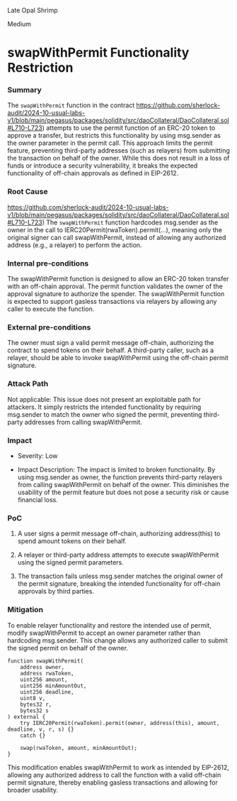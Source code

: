 Late Opal Shrimp

Medium

# swapWithPermit Functionality Restriction

### Summary

The `swapWithPermit` function in the contract
 https://github.com/sherlock-audit/2024-10-usual-labs-v1/blob/main/pegasus/packages/solidity/src/daoCollateral/DaoCollateral.sol#L710-L723)
 attempts to use the permit function of an ERC-20 token to approve a transfer, but restricts this functionality by using msg.sender as the owner parameter in the permit call. This approach limits the permit feature, preventing third-party addresses (such as relayers) from submitting the transaction on behalf of the owner. While this does not result in a loss of funds or introduce a security vulnerability, it breaks the expected functionality of off-chain approvals as defined in EIP-2612.

### Root Cause

https://github.com/sherlock-audit/2024-10-usual-labs-v1/blob/main/pegasus/packages/solidity/src/daoCollateral/DaoCollateral.sol#L710-L723)
The `swapWithPermit` function hardcodes msg.sender as the owner in the call to IERC20Permit(rwaToken).permit(...), meaning only the original signer can call swapWithPermit, instead of allowing any authorized address (e.g., a relayer) to perform the action.

### Internal pre-conditions

The swapWithPermit function is designed to allow an ERC-20 token transfer with an off-chain approval.
The permit function validates the owner of the approval signature to authorize the spender.
The swapWithPermit function is expected to support gasless transactions via relayers by allowing any caller to execute the function.


### External pre-conditions

The owner must sign a valid permit message off-chain, authorizing the contract to spend tokens on their behalf.
A third-party caller, such as a relayer, should be able to invoke swapWithPermit using the off-chain permit signature.


### Attack Path

Not applicable: This issue does not present an exploitable path for attackers. It simply restricts the intended functionality by requiring msg.sender to match the owner who signed the permit, preventing third-party addresses from calling swapWithPermit.


### Impact

- Severity: Low

- Impact Description: The impact is limited to broken functionality. By using msg.sender as owner, the function prevents third-party relayers from calling swapWithPermit on behalf of the owner. This diminishes the usability of the permit feature but does not pose a security risk or cause financial loss.

### PoC

1. A user signs a permit message off-chain, authorizing address(this) to spend amount tokens on their behalf.

2. A relayer or third-party address attempts to execute swapWithPermit using the signed permit parameters.

3. The transaction fails unless msg.sender matches the original owner of the permit signature, breaking the intended functionality for off-chain approvals by third parties.


### Mitigation

To enable relayer functionality and restore the intended use of permit, modify swapWithPermit to accept an owner parameter rather than hardcoding msg.sender. This change allows any authorized caller to submit the signed permit on behalf of the owner.
```solidity
function swapWithPermit(
    address owner,
    address rwaToken,
    uint256 amount,
    uint256 minAmountOut,
    uint256 deadline,
    uint8 v,
    bytes32 r,
    bytes32 s
) external {
    try IERC20Permit(rwaToken).permit(owner, address(this), amount, deadline, v, r, s) {} 
    catch {}

    swap(rwaToken, amount, minAmountOut);
}
```

This modification enables swapWithPermit to work as intended by EIP-2612, allowing any authorized address to call the function with a valid off-chain permit signature, thereby enabling gasless transactions and allowing for broader usability.